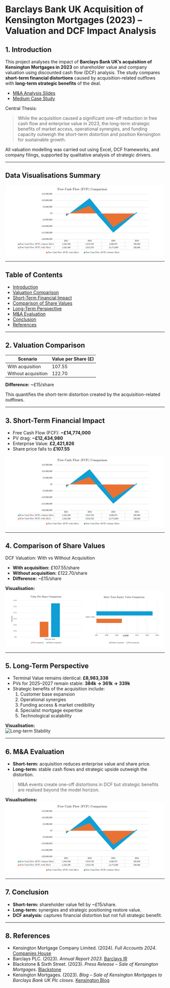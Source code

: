 # Barclays Bank UK Acquisition of Kensington Mortgages (2023) – Valuation and DCF Impact Analysis

## 1. Introduction

This project analyses the impact of **Barclays Bank UK’s acquisition of Kensington Mortgages in 2023** on shareholder value and company valuation using discounted cash flow (DCF) analysis. The study compares **short-term financial distortions** caused by acquisition-related outflows with **long-term strategic benefits** of the deal.

- [M&A Analysis Slides](Kensington_Mortgages_Barclays_MA_Analysis.pdf)  
- [Medium Case Study](https://medium.com/@yusufahmed101/barclays-acquisition-of-kensington-mortgages-dcf-impact-analysis)  

Central Thesis:

> While the acquisition caused a significant one-off reduction in free cash flow and enterprise value in 2023, the long-term strategic benefits of market access, operational synergies, and funding capacity outweigh the short-term distortion and position Kensington for sustainable growth.

All valuation modelling was carried out using Excel, DCF frameworks, and company filings, supported by qualitative analysis of strategic drivers.

---

## Data Visualisations Summary
 
![Free Cash Flow Comparison](visualisations/IMG_1.png)

---

## Table of Contents

- [Introduction](#1-introduction)  
- [Valuation Comparison](#2-valuation-comparison)  
- [Short-Term Financial Impact](#3-short-term-financial-impact)  
- [Comparison of Share Values](#4-comparison-of-share-values)  
- [Long-Term Perspective](#5-long-term-perspective)  
- [M&A Evaluation](#6-m-a-evaluation)  
- [Conclusion](#7-conclusion)  
- [References](#8-references)  

---

## 2. Valuation Comparison

| Scenario              | Value per Share (£) |
|-----------------------|----------------------|
| With acquisition      | 107.55              |
| Without acquisition   | 122.70              |

**Difference:** ~£15/share  

This quantifies the short-term distortion created by the acquisition-related outflows.

---

## 3. Short-Term Financial Impact

- Free Cash Flow (FCF): **−£14,774,000**  
- PV drag: **−£12,434,980**  
- Enterprise Value: **£2,421,826**  
- Share price falls to **£107.55**  

![Free Cash Flow Comparison](visualisations/IMG_1.png)

---

## 4. Comparison of Share Values

DCF Valuation: With vs Without Acquisition  

- **With acquisition:** £107.55/share  
- **Without acquisition:** £122.70/share  
- **Difference:** ~£15/share  

**Visualisation:**  
![Share Value Comparison](visualisations/IMG_2.png)

---

## 5. Long-Term Perspective

- Terminal Value remains identical: **£8,983,338**  
- PVs for 2025–2027 remain stable: **384k → 361k → 339k**  
- Strategic benefits of the acquisition include:  
  1. Customer base expansion  
  2. Operational synergies  
  3. Funding access & market credibility  
  4. Specialist mortgage expertise  
  5. Technological scalability  

**Visualisation:**  
![Long-term Stability](https://placehold.co/600x400.jpg)

---

## 6. M&A Evaluation

- **Short-term:** acquisition reduces enterprise value and share price.  
- **Long-term:** stable cash flows and strategic upside outweigh the distortion.  

> M&A events create one-off distortions in DCF but strategic benefits are realised beyond the model horizon.

**Visualisations:**  
![Free Cash Flow Comparison](visualisations/IMG_1.png)

---

## 7. Conclusion

- **Short-term:** shareholder value fell by ~£15/share.  
- **Long-term:** synergies and strategic positioning restore value.  
- **DCF analysis:** captures financial distortion but not full strategic benefit.  

---

## 8. References

- Kensington Mortgage Company Limited. (2024). *Full Accounts 2024*. [Companies House](https://find-and-update.company-information.service.gov.uk/company/03049877/filing-history)  
- Barclays PLC. (2023). *Annual Report 2023*. [Barclays IR](https://home.barclays/content/dam/home-barclays/documents/investor-relations/IRNewsPresentations/2022News/20220624-Acquisition-of-Kensington-Mortgage-Company.pdf)  
- Blackstone & Sixth Street. (2023). *Press Release – Sale of Kensington Mortgages*. [Blackstone](https://www.blackstone.com/news/press/blackstone-and-sixth-street-agree-sale-of-kensington-mortgages-to-barclays-bank-uk-plc)  
- Kensington Mortgages. (2023). *Blog – Sale of Kensington Mortgages to Barclays Bank UK Plc closes*. [Kensington Blog](https://www.kensingtonmortgages.co.uk/blog/article/sale-of-kensingtonmortgages-to-barclays-bank-uk-plc-closes)  
